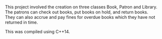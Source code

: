 This project involved the creation on three classes Book, Patron and Library.
The patrons can check out books, put books on hold, and return books. They can also accrue and pay fines for overdue 
books which they have not returned in time. 



This was compiled using C++14. 
